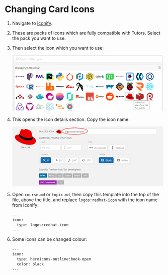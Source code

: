# Changing Card Icons

1. Navigate to [Iconify](https://icon-sets.iconify.design/).

2. These are packs of icons which are fully compatible with Tutors. Select the pack you want to use.

3. Then select the icon which you want to use:

    ![Logo Icons](img/rhicon.png)

4. This opens the icon details section. Copy the icon name:

    ![Red Hat Icon](img/rhdeets.png)

5. Open `course.md` or `topic.md`, then copy this template into the top of the file, above the title, and replace `logos:redhat-icon` with the icon name from Iconify:
    ~~~
    ---
    icon:
      type: logos:redhat-icon
    ---
    ~~~

6. Some icons can be changed colour:

    ~~~
    ---
    icon:
      type: heroicons-outline:book-open
      color: black
    ---   
    ~~~ 